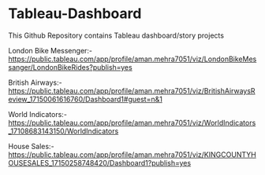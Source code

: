 # Tableau-Dashboard

This Github Repository contains Tableau dashboard/story projects 

London Bike Messenger:- 
https://public.tableau.com/app/profile/aman.mehra7051/viz/LondonBikeMessanger/LondonBikeRides?publish=yes

British Airways:- https://public.tableau.com/app/profile/aman.mehra7051/viz/BritishAirwaysReview_17150061616760/Dashboard1#guest=n&1

World Indicators:-
https://public.tableau.com/app/profile/aman.mehra7051/viz/WorldIndicators_17108683143150/WorldIndicators

House Sales:- https://public.tableau.com/app/profile/aman.mehra7051/viz/KINGCOUNTYHOUSESALES_17150258748420/Dashboard1?publish=yes
